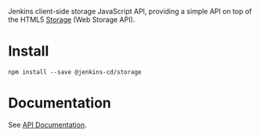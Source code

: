 Jenkins client-side storage JavaScript API, providing a simple API on top of the HTML5 [Storage] (Web Storage API).

# Install

```
npm install --save @jenkins-cd/storage
```

# Documentation

See [API Documentation](https://tfennelly.github.io/jenkins-js-storage/).

[Storage]: https://developer.mozilla.org/en-US/docs/Web/API/Storage